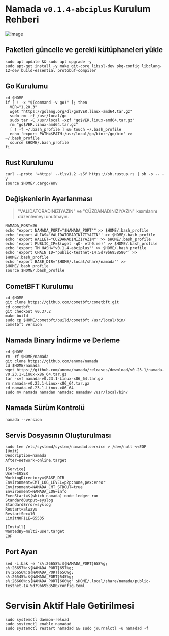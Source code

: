 # Namada `v0.1.4-abciplus` Kurulum Rehberi

![image](https://github.com/brsbrc/Testnetler-ve-Rehberler/assets/107190154/1288bd3f-3443-4c1e-b72f-49862dd81f59)

## Paketleri güncelle ve gerekli kütüphaneleri yükle
```
sudo apt update && sudo apt upgrade -y
sudo apt-get install -y make git-core libssl-dev pkg-config libclang-12-dev build-essential protobuf-compiler
```

## Go Kurulumu
```
cd $HOME
if [ ! -x "$(command -v go)" ]; then
  VER="1.20.3"
  wget "https://golang.org/dl/go$VER.linux-amd64.tar.gz"
  sudo rm -rf /usr/local/go
  sudo tar -C /usr/local -xzf "go$VER.linux-amd64.tar.gz"
  rm "go$VER.linux-amd64.tar.gz"
  [ ! -f ~/.bash_profile ] && touch ~/.bash_profile
  echo 'export PATH=$PATH:/usr/local/go/bin:~/go/bin' >> ~/.bash_profile
  source $HOME/.bash_profile
fi
```

## Rust Kurulumu
```
curl --proto '=https' --tlsv1.2 -sSf https://sh.rustup.rs | sh -s -- -y
source $HOME/.cargo/env
```

## Değişkenlerin Ayarlanması
> "VALIDATORADINIZIYAZIN" ve "CÜZDANADINIZIYAZIN" kısımlarını düzenlemeyi unutmayın.
```
NAMADA_PORT=26
echo "export NAMADA_PORT="$NAMADA_PORT"" >> $HOME/.bash_profile
echo 'export ALIAS="VALIDATORADINIZIYAZIN"' >> $HOME/.bash_profile
echo 'export WALLET="CÜZDANADINIZIYAZIN"' >> $HOME/.bash_profile
echo 'export PUBLIC_IP=$(wget -qO- eth0.me)' >> $HOME/.bash_profile
echo 'export TM_HASH="v0.1.4-abciplus"' >> $HOME/.bash_profile
echo 'export CHAIN_ID="public-testnet-14.5d79b6958580"' >> $HOME/.bash_profile
echo 'export BASE_DIR="$HOME/.local/share/namada"' >> $HOME/.bash_profile
source $HOME/.bash_profile
```

## CometBFT Kurulumu
```
cd $HOME
git clone https://github.com/cometbft/cometbft.git
cd cometbft
git checkout v0.37.2
make build
sudo cp $HOME/cometbft/build/cometbft /usr/local/bin/
cometbft version
```

## Namada Binary İndirme ve Derleme
```
cd $HOME
rm -rf $HOME/namada
git clone https://github.com/anoma/namada
cd $HOME/namada
wget https://github.com/anoma/namada/releases/download/v0.23.1/namada-v0.23.1-Linux-x86_64.tar.gz
tar -xvf namada-v0.23.1-Linux-x86_64.tar.gz
rm namada-v0.23.1-Linux-x86_64.tar.gz
cd namada-v0.23.1-Linux-x86_64
sudo mv namada namadan namadac namadaw /usr/local/bin/
```

## Namada Sürüm Kontrolü
```
namada --version
```

## Servis Dosyasının Oluşturulması
```
sudo tee /etc/systemd/system/namadad.service > /dev/null <<EOF
[Unit]
Description=namada
After=network-online.target

[Service]
User=$USER
WorkingDirectory=$BASE_DIR
Environment=CMT_LOG_LEVEL=p2p:none,pex:error
Environment=NAMADA_CMT_STDOUT=true
Environment=NAMADA_LOG=info
ExecStart=$(which namada) node ledger run
StandardOutput=syslog
StandardError=syslog
Restart=always
RestartSec=10
LimitNOFILE=65535

[Install]
WantedBy=multi-user.target
EOF
```

## Port Ayarı
```
sed -i.bak -e "s%:26658%:${NAMADA_PORT}658%g;
s%:26657%:${NAMADA_PORT}657%g;
s%:26656%:${NAMADA_PORT}656%g;
s%:26545%:${NAMADA_PORT}545%g;
s%:26660%:${NAMADA_PORT}660%g" $HOME/.local/share/namada/public-testnet-14.5d79b6958580/config.toml
```

# Servisin Aktif Hale Getirilmesi
```
sudo systemctl daemon-reload
sudo systemctl enable namadad
sudo systemctl restart namadad && sudo journalctl -u namadad -f
```
